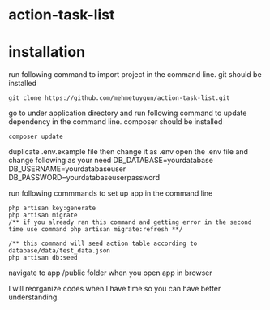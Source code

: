 # action-task-list

# installation

run following command to import project in the command line.
git should be installed
```
git clone https://github.com/mehmetuygun/action-task-list.git
```

go to under application directory and
run following command to update dependency in the command line.
composer should be installed
```
composer update
```
duplicate .env.example file then change it as .env
open the .env file and change following as your need
DB_DATABASE=yourdatabase
DB_USERNAME=yourdatabaseuser
DB_PASSWORD=yourdatabaseuserpassword

run following commmands to set up app in the command line
```
php artisan key:generate
php artisan migrate
/** if you already ran this command and getting error in the second time use command php artisan migrate:refresh **/

/** this command will seed action table according to database/data/test_data.json
php artisan db:seed
```

navigate to app /public folder when you open app in browser

I will reorganize codes when I have time so you can have better understanding.
